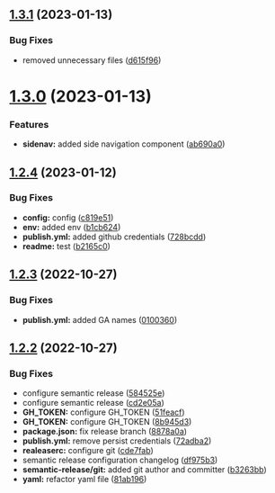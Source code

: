 ## [1.3.1](https://github.com/kmcwebdev/kmc-design-system/compare/v1.3.0...v1.3.1) (2023-01-13)


### Bug Fixes

* removed unnecessary files ([d615f96](https://github.com/kmcwebdev/kmc-design-system/commit/d615f96b31bf3b8373ffcd2e9d1cf569af050833))

# [1.3.0](https://github.com/kmcwebdev/kmc-design-system/compare/v1.2.4...v1.3.0) (2023-01-13)


### Features

* **sidenav:** added side navigation component ([ab690a0](https://github.com/kmcwebdev/kmc-design-system/commit/ab690a0bb20694dd66e3b2584c2fea33c7820734))

## [1.2.4](https://github.com/kmcwebdev/kmc-design-system/compare/v1.2.3...v1.2.4) (2023-01-12)


### Bug Fixes

* **config:** config ([c819e51](https://github.com/kmcwebdev/kmc-design-system/commit/c819e51e4e912e6238ba450500c1b4ef27dd3c8a))
* **env:** added env ([b1cb624](https://github.com/kmcwebdev/kmc-design-system/commit/b1cb6245ba142943f91776d2ab682b9b14718e9c))
* **publish.yml:** added github credentials ([728bcdd](https://github.com/kmcwebdev/kmc-design-system/commit/728bcdd059e038512d82064e6511a31459f2cdf6))
* **readme:** test ([b2165c0](https://github.com/kmcwebdev/kmc-design-system/commit/b2165c005b88385fa44d2e0bad3e512ace0b83e6))

## [1.2.3](https://github.com/kmcwebdev/kmc-design-system/compare/v1.2.2...v1.2.3) (2022-10-27)


### Bug Fixes

* **publish.yml:** added GA names ([0100360](https://github.com/kmcwebdev/kmc-design-system/commit/010036020466105070b04705db7838dc981f7ec5))

## [1.2.2](https://github.com/kmcwebdev/kmc-design-system/compare/v1.2.1...v1.2.2) (2022-10-27)


### Bug Fixes

* configure semantic release ([584525e](https://github.com/kmcwebdev/kmc-design-system/commit/584525e65bf01c95493550b72646e399183e994b))
* configure semantic release ([cd2e05a](https://github.com/kmcwebdev/kmc-design-system/commit/cd2e05aee43cc46198fad4f60c6666834585c1b9))
* **GH_TOKEN:** configure GH_TOKEN ([51feacf](https://github.com/kmcwebdev/kmc-design-system/commit/51feacf1ab7107cadf565df36531ae88669e301c))
* **GH_TOKEN:** configure GH_TOKEN ([8b945d3](https://github.com/kmcwebdev/kmc-design-system/commit/8b945d3ccf19e92fed0d6cd01cab86482207f4fe))
* **package.json:** fix release branch ([8878a0a](https://github.com/kmcwebdev/kmc-design-system/commit/8878a0a065427d4fef3b0c9a93a489008ef01f6b))
* **publish.yml:** remove persist credentials ([72adba2](https://github.com/kmcwebdev/kmc-design-system/commit/72adba2b926f2db7e0b9c2d827d003db0c3bb4a8))
* **realeaserc:** configure git ([cde7fab](https://github.com/kmcwebdev/kmc-design-system/commit/cde7fab72d2a0668b53abfdc0bf5bf068d3173e0))
* semantic release configuration changelog ([df975b3](https://github.com/kmcwebdev/kmc-design-system/commit/df975b30dae4ade4e174fef9597345b991669000))
* **semantic-release/git:** added git author and committer ([b3263bb](https://github.com/kmcwebdev/kmc-design-system/commit/b3263bb72c355018f736a29e8b285a51fb4080b3))
* **yaml:** refactor yaml file ([81ab196](https://github.com/kmcwebdev/kmc-design-system/commit/81ab19689a329ff12a124a9b49086b95edd5ce05))
